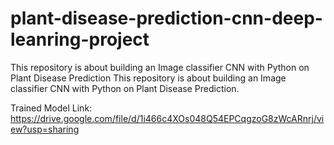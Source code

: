 # plant-disease-prediction-cnn-deep-leanring-project
 This repository is about building an Image classifier CNN with Python on Plant Disease Prediction
 This repository is about building an Image classifier CNN with Python on Plant Disease Prediction.
 
 Trained Model Link: https://drive.google.com/file/d/1i466c4XOs048Q54EPCqgzoG8zWcARnrj/view?usp=sharing
 